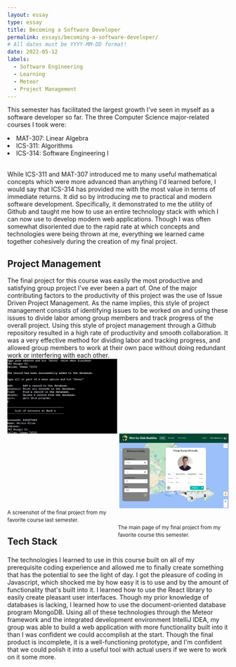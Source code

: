 ```yaml
---
layout: essay
type: essay
title: Becoming a Software Developer
permalink: essays/becoming-a-software-developer/
# All dates must be YYYY-MM-DD format!
date: 2022-05-12
labels:
  - Software Engineering
  - Learning
  - Meteor
  - Project Management
---
```


This semester has facilitated the largest growth I've seen in myself as a software developer so far. The three Computer Science major-related courses I took were:
<li>
    MAT-307: Linear Algebra
</li>
<li>
    ICS-311: Algorithms
</li>
<li>
    ICS-314: Software Engineering I
</li>
<br/>

While ICS-311 and MAT-307 introduced me to many useful mathematical concepts which were more advanced than anything I'd learned before, I would say that ICS-314 has provided me with the most value in terms of immediate returns. It did so by introducing me to practical and modern software development. Specifically, it demonstrated to me the utility of Github and taught me how to use an entire technology stack with which I can now use to develop modern web applications. Though I was often somewhat disoriented due to the rapid rate at which concepts and technologies were being thrown at me, everything we learned came together cohesively during the creation of my final project.

<h2>
Project Management
</h2>
The final project for this course was easily the most productive and satisfying group project I've ever been a part of. One of the major contributing factors to the productivity of this project was the use of Issue Driven Project Management. As the name implies, this style of project management consists of identifying issues to be worked on and using these issues to divide labor among group members and track progress of the overall project. Using this style of project management through a Github repository resulted in a high rate of productivity and smooth collaboration. It was a very effective method for dividing labor and tracking progress, and allowed group members to work at their own pace without doing redundant work or interfering with each other.

<div class="row">
    <div class="column" style="flex: 50%; padding-right: 5px">
        <img class="ui image" src="images/ICS-212-final-project-screenshot.png" style="width:50%; float:left">
    </div>
    <div class="column" style="flex: 50%; padding-left: 5px">
        <img class="ui image" src="images/ICS-314-final-project-screenshot.png" style="width:50%; float:right">
    </div>
</div>
<div class="row">
    <div class="column" style="width: 50%; float:left; padding-right: 5px">
        <small>
            A screenshot of the final project from my favorite course last semester.
        </small>
    </div>
    <div class="column" style="width: 50%; float:right; padding-left: 5px">
        <small>
        The main page of my final project from my favorite course this semester.
        </small>    
    </div>
</div>
<br/>
<br/>

<h2>

Tech Stack
</h2>
<p>
The technologies I learned to use in this course built on all of my prerequisite coding experience and allowed me to finally create something that has the potential to see the light of day. I got the pleasure of coding in Javascript, which shocked me by how easy it is to use and by the amount of functionality that's built into it. I learned how to use the React library to easily create pleasant user interfaces. Though my prior knowledge of databases is lacking, I learned how to use the document-oriented database program MongoDB. Using all of these technologies through the Meteor framework and the integrated development environment IntelliJ IDEA, my group was able to build a web application with more functionality built into it than I was confident we could accomplish at the start. Though the final product is incomplete, it is a well-functioning prototype, and I'm confident that we could polish it into a useful tool with actual users if we were to work on it some more.
</p>
<br/>
